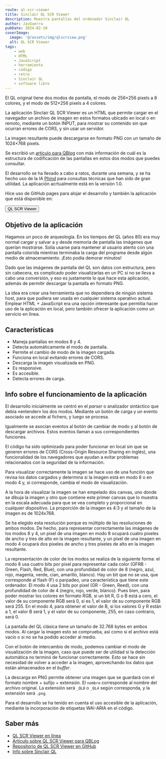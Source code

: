 ```yaml
---
route: ql-scr-viewer
title: Sinclair QL SCR Viewer
description: Muestra pantallas del ordenador Sinclair QL
author: JavGuerra
pubDate: 2024-02-10
coverImage:
  image: '@/assets/img/qlscrview.png'
  alt: QL SCR Viewer
tags:
    - web
    - HTML
    - JavaScript
    - herramienta
    - código
    - retro
    - Sinclair QL
    - software libre
---
```


El QL original tiene dos modos de pantalla, el modo de 256×256 pixels a 8 colores, y el modo de 512×256 pixels a 4 colores.

La aplicación Sinclair QL SCR Viewer es un HTML que permite cargar en el navegador un archivo de imagen en estos formatos ubicado en local o en remoto, mediante un botón INPUT, para mostrar su contenido sin que ocurran errores de CORS, y sin usar un servidor.

La imagen resultante puede descargarse en formato PNG con un tamaño de 1024×768 pixels.

Se escribió un [artículo para QBlog](https://sinclairqles.wordpress.com/2024/02/10/ql-scr-viewer-en-linea/) con más información de cuál es la estructura de codificación de las pantallas en estos dos modos que puedes consultar.

El desarrollo se ha llevado a cabo a ratos, durante una semana, y se ha hecho uso de la IA [Phind](https://www.phind.com/) para consultas técnicas que han sido de gran utilidad. La aplicación acrtualmente está en la versión 1.0.

Hice uso de GitHub pages para alojar el desarrollo y también la aplicación que está disponible en:

[<button>QL SCR Viewer</button>](https://javguerra.github.io/Sinclair-QL-SCR-viewer/)

## Objetivo de la aplicación

Hagamos un poco de arqueología. En los tiempos del QL (años 80) era muy normal cargar y salvar a y desde memoria de pantalla las imágenes que querían mostrarse. Solía usarse para mantener al usuario atento con una pantalla colorida mientras terminaba la carga del programa desde algún medio de almacenamiento. ¡Esto podía demorar minutos!

Dado que las imágenes de pantalla del QL son datos con estructura, pero sin cabecera, es complicado poder visualizarlas en un PC si no se lleva a cabo una conversión, y eso es justamente lo que hace esta aplicación, además de permitir descargar la pantalla en formato PNG.

La idea era crear una herramienta que no dependiera de ningún sistema host, para que pudiera ser usada en cualquier sistema operativo actual. Emplear HTML + JavaScript era una opción interesante que permitía hacer uso de la aplicación en local, pero también ofrecer la aplicación como un servicio en línea.

## Características

- Maneja pantallas en modos 8 y 4.
- Detecta automáticamente el modo de pantalla.
- Permite el cambio de modo de la imagen cargada.
- Funciona en local evitando errores de CORS.
- Descarga la imagen visualizada en PNG.
- Es responsive.
- Es accesible.
- Detecta errores de carga.

## Info sobre el funcionamiento de la aplicación

El desarrollo inicialmente se centró en el _parser_ o analizador sintáctico que debía «entender» los dos modos. Mediante un botón de carga y un evento asociado se accede al fichero, y luego se procesa.

Igualmente se asocian eventos al botón de cambiar de modo y al botón de descargar archivos. Estos eventos llaman a sus correspondientes funciones.

El código ha sido optimizado para poder funcionar en local sin que se generen errores de CORS (Cross-Origin Resource Sharing en inglés), una funcionalidad de los navegadores que ayudan a evitar problemas relacionados con la seguridad de la información.

Para visualizar correctamente la imagen se hace uso de una función que revisa los datos cargados y determina si la imagen está en modo 8 o en modo 4 y, si corresponde, cambia el modo de visualización.

A la hora de visualizar la imagen se han empelado dos canvas, uno donde se dibuja la imagen y otro que contiene este primer canvas que lo muestra en la escala adecuada para que se vea completo y proporcional en cualquier dispositivo. La proporción de la imagen es 4:3 y el tamaño de la imagen es de 1024x768.

Se ha elegido esta resolución porque es múltiplo de las resoluciones de ambos modos. De hecho, para representar correctamente las imágenes de los modos 8 y 4, un pixel de una imagen en modo 8 ocupará cuatro pixeles de ancho y tres de alto en la imagen resultante, y un pixel de una imagen en modo 4 ocupará dos píxeles de ancho y tres píxeles de alto en la imagen resultante.

La representación de color de los modos se realiza de la siguiente forma: el modo 8 usa cuatro bits por pixel para representar cada color (GFRB - Green, Flash, Red, Blue), con una profundidad de color de 8 (negro, azul, rojo, magenta, verde, cian, amarillo, blanco). Hay un bit que no se usa, que corresponde al flash (F) o parpadeo, una característica que tiene este ordenador. El modo 4 usa 2 bits por pixel (GR - Green, Reed), con una profundidad de color de 4 (negro, rojo, verde, blanco). Pues bien, para poder mostrar los colores en formato RGB, si un bit R, G o B está a cero, el valor de su componente RGB será 0, si es 1, el valor de su componente RGB será 255. En el modo 4, para obtener el valor de B, si los valores G y R están a 1, el valor B será 1, y el valor de su componente, 255, en caso contrario, será 0.

La pantalla del QL clásica tiene un tamaño de 32.768 bytes en ambos modos. Al cargar la imagen esto se comprueba, así como si el archivo está vacío o si no se ha podido acceder al medio.

Con el botón de intercambio de modo, podemos cambiar el modo de visualización de la imagen, caso que puede ser de utilidad si la detección automática no terminó de funcionar correctamente. Esto se hace sin necesidad de volver a acceder a la imagen, aprovechando los datos que están almacenados en el _buffer_.

La descarga en PNG permite obtener una imagen que se guardará con el formato nombre + sufijo + extensión. El `nombre` corresponde al nombre del archivo original. La extensión será `_QL8` o `_QL4` según corresponda, y la extensión será `.png`.

Para el desarrollo se ha tenido en cuenta el uso accesible de la aplicación, mediante la incorporación de etiquetas WAI-ARIA en el código.

## Saber más

* [QL SCR Viewer en línea](https://javguerra.github.io/Sinclair-QL-SCR-viewer/)
* [Artículo sobre QL SCR Viewer para QBLog](https://sinclairqles.wordpress.com/2024/02/10/ql-scr-viewer-en-linea/)
* [Repositorio de QL SCR Viewer en GitHub](https://github.com/JavGuerra/Sinclair-QL-SCR-viewer)
* [Info sobre Sinclair QL](/blog/sinclair-ql)
